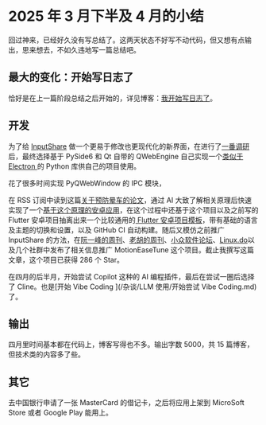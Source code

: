 # 2025 年 3 月下半及 4 月的小结

回过神来，已经好久没有写总结了。这两天状态不好写不动代码，但又想有点输出，思来想去，不如久违地写一篇总结吧。

## 最大的变化：开始写日志了

恰好是在上一篇阶段总结之后开始的，详见博客：[我开始写日志了](/杂谈/我开始写日志了.md)。

## 开发

为了给 [InputShare](https://github.com/InputShare/InputShare) 做一个更易于修改也更现代化的新界面，在进行了[一番调研](/编程/Python/一次%20Python%20GUI%20框架的选择.md)后，最终选择基于 PySide6 和 Qt 自带的 QWebEngine 自己实现一个[类似于 Electron ](https://github.com/BHznJNs/PyQWebWindow)的 Python 库供自己的项目使用。

花了很多时间实现 PyQWebWindow 的 IPC 模块，

在 RSS 订阅中读到这篇[关于预防晕车的论文](https://doi.org/10.1265/ehpm.24-00247)，通过 AI 大致了解相关原理后快速实现了一个[基于这个原理的安卓应用](https://github.com/BHznJNs/MotionEaseTune)，在这个过程中还基于这个项目以及之前写的 Flutter 安卓项目抽离出来一个比较通用的[ Flutter 安卓项目模板](https://github.com/BHznJNs/flutter_android_template)，带有基础的语言及主题的切换和设置，以及 GitHub CI 自动构建。随后又模仿之前推广 InputShare 的方法，在[阮一峰的周刊](https://ruanyifeng.com/blog/)、[老胡的周刊](https://weekly.howie6879.com/)、[小众软件论坛](https://meta.appinn.net/)、[Linux.do](https://linux.do)以及几个社群中发布了相关信息推广 MotionEaseTune 这个项目。截止我撰写这篇文章，这个项目已获得 286 个 Star。

在四月的后半月，开始尝试 Copilot 这种的 AI 编程插件，最后在尝试一圈后选择了 Cline。也是[开始 Vibe Coding ](/杂谈/LLM 使用/开始尝试 Vibe Coding.md)了。

## 输出

四月里时间基本都在代码上，博客写得也不多。输出字数 5000，共 15 篇博客，但技术类的内容多了些。

## 其它

去中国银行申请了一张 MasterCard 的借记卡，之后将应用上架到 MicroSoft Store 或者 Google Play 能用上。

